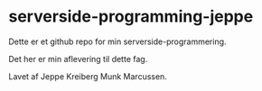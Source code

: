 # serverside-programming-jeppe

Dette er et github repo for min serverside-programmering.

Det her er min aflevering til dette fag.

Lavet af Jeppe Kreiberg Munk Marcussen. 
